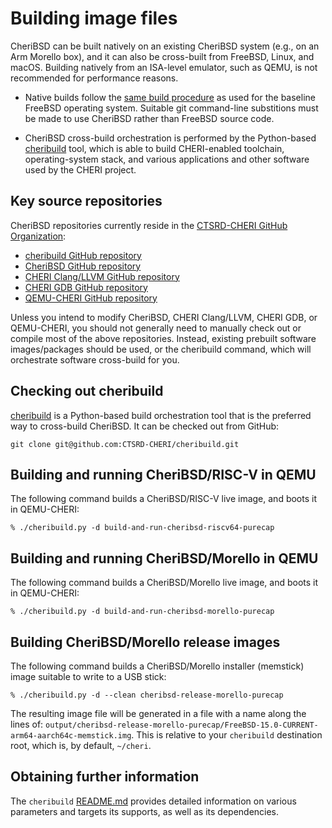 # Building image files

CheriBSD can be built natively on an existing CheriBSD system (e.g., on an Arm
Morello box), and it can also be cross-built from FreeBSD, Linux, and macOS.
Building natively from an ISA-level emulator, such as QEMU, is not recommended
for performance reasons.

- Native builds follow the [same build
  procedure](https://docs.freebsd.org/en/books/handbook/cutting-edge/#makeworld)
  as used for the baseline FreeBSD operating system.
  Suitable git command-line substitions must be made to use CheriBSD rather
  than FreeBSD source code.

- CheriBSD cross-build orchestration is performed by the Python-based
  [cheribuild](https://github.com/CTSRD-CHERI/cheribuild) tool, which is
  able to build CHERI-enabled toolchain, operating-system stack, and various
  applications and other software used by the CHERI project.

## Key source repositories

CheriBSD repositories currently reside in the [CTSRD-CHERI GitHub
Organization](https://github.com/CTSRD-CHERI):

* [cheribuild GitHub repository](https://github.com/CTSRD-CHERI/cheribuild)
* [CheriBSD GitHub repository](https://github.com/CTSRD-CHERI/cheribsd)
* [CHERI Clang/LLVM GitHub repository](https://github.com/CTSRD-CHERI/llvm-project)
* [CHERI GDB GitHub repository](https://github.com/CTSRD-CHERI/gdb)
* [QEMU-CHERI GitHub repository](https://github.com/CTSRD-CHERI/qemu)

Unless you intend to modify CheriBSD, CHERI Clang/LLVM, CHERI GDB, or
QEMU-CHERI, you should not generally need to manually check out or compile
most of the above repositories.
Instead, existing prebuilt software images/packages should be used, or the
cheribuild command, which will orchestrate software cross-build for you.

## Checking out cheribuild

[cheribuild](https://github.com/CTSRD-CHERI/cheribuild) is a Python-based
build orchestration tool that is the preferred way to cross-build CheriBSD.
It can be checked out from GitHub:

```
git clone git@github.com:CTSRD-CHERI/cheribuild.git
```

## Building and running CheriBSD/RISC-V in QEMU

The following command builds a CheriBSD/RISC-V live image, and boots it in
QEMU-CHERI:

```
% ./cheribuild.py -d build-and-run-cheribsd-riscv64-purecap
```

## Building and running CheriBSD/Morello in QEMU

The following command builds a CheriBSD/Morello live image, and boots it in
QEMU-CHERI:

```
% ./cheribuild.py -d build-and-run-cheribsd-morello-purecap
```

## Building CheriBSD/Morello release images

The following command builds a CheriBSD/Morello installer (memstick) image
suitable to write to a USB stick:

```
% ./cheribuild.py -d --clean cheribsd-release-morello-purecap
```

The resulting image file will be generated in a file with a name along the
lines of:
`output/cheribsd-release-morello-purecap/FreeBSD-15.0-CURRENT-arm64-aarch64c-memstick.img`.
This is relative to your `cheribuild` destination root, which is, by default,
`~/cheri`.

## Obtaining further information

The `cheribuild` [README.md](https://github.com/CTSRD-CHERI/cheribuild#readme)
provides detailed information on various parameters and targets its supports,
as well as its dependencies.
